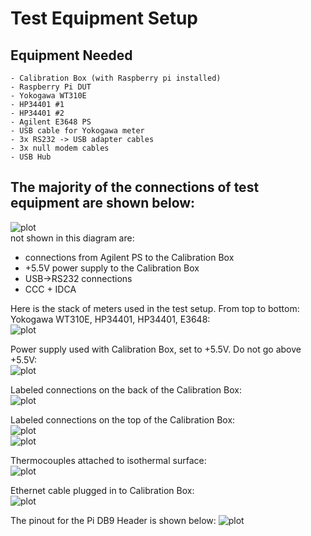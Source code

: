 

# Test Equipment Setup


## Equipment Needed
    - Calibration Box (with Raspberry pi installed)
    - Raspberry Pi DUT
    - Yokogawa WT310E
    - HP34401 #1
    - HP34401 #2
    - Agilent E3648 PS
    - USB cable for Yokogawa meter
    - 3x RS232 -> USB adapter cables
    - 3x null modem cables
    - USB Hub


## The majority of the connections of test equipment are shown below:   

![plot](./equipment/pi_box.png)    
not shown in this diagram are:    
  - connections from Agilent PS to the Calibration Box   
  - +5.5V power supply to the Calibration Box    
  - USB->RS232 connections   
  - CCC + IDCA   

Here is the stack of meters used in the test setup. From top to bottom: Yokogawa WT310E, HP34401, HP34401, E3648:    
![plot](./equipment/meters.JPG)    

Power supply used with Calibration Box, set to +5.5V. Do not go above +5.5V:    
![plot](./equipment/cal_PS.JPG)    

Labeled connections on the back of the Calibration Box:    
![plot](./equipment/back_cal_box_labeled.JPG)    

Labeled connections on the top of the Calibration Box:    
![plot](./equipment/relay_box_top.JPG)    
![plot](./equipment/top2.JPG)    

Thermocouples attached to isothermal surface:    
![plot](./equipment/isothermal.JPG)    

Ethernet cable plugged in to Calibration Box:    
![plot](./equipment/cal_eth.JPG)  

The pinout for the Pi DB9 Header is shown below:
![plot](./equipment/pinout.png)    
